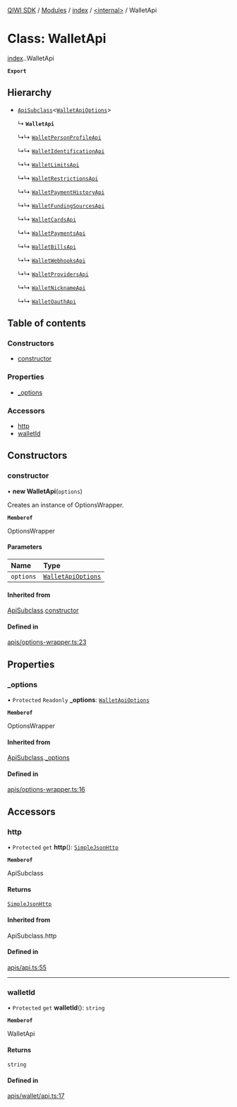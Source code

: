 [QIWI SDK](../README.md) / [Modules](../modules.md) / [index](../modules/index.md) / [<internal\>](../modules/index._internal_.md) / WalletApi

# Class: WalletApi

[index](../modules/index.md).[<internal>](../modules/index._internal_.md).WalletApi

**`Export`**

## Hierarchy

- [`ApiSubclass`](index._internal_.ApiSubclass.md)<[`WalletApiOptions`](../interfaces/index.QIWI.WalletApiOptions.md)\>

  ↳ **`WalletApi`**

  ↳↳ [`WalletPersonProfileApi`](index._internal_.WalletPersonProfileApi.md)

  ↳↳ [`WalletIdentificationApi`](index._internal_.WalletIdentificationApi.md)

  ↳↳ [`WalletLimitsApi`](index._internal_.WalletLimitsApi.md)

  ↳↳ [`WalletRestrictionsApi`](index._internal_.WalletRestrictionsApi.md)

  ↳↳ [`WalletPaymentHistoryApi`](index._internal_.WalletPaymentHistoryApi.md)

  ↳↳ [`WalletFundingSourcesApi`](index._internal_.WalletFundingSourcesApi.md)

  ↳↳ [`WalletCardsApi`](index._internal_.WalletCardsApi.md)

  ↳↳ [`WalletPaymentsApi`](index._internal_.WalletPaymentsApi.md)

  ↳↳ [`WalletBillsApi`](index._internal_.WalletBillsApi.md)

  ↳↳ [`WalletWebhooksApi`](index._internal_.WalletWebhooksApi.md)

  ↳↳ [`WalletProvidersApi`](index._internal_.WalletProvidersApi.md)

  ↳↳ [`WalletNicknameApi`](index._internal_.WalletNicknameApi.md)

  ↳↳ [`WalletOauthApi`](index._internal_.WalletOauthApi.md)

## Table of contents

### Constructors

- [constructor](index._internal_.WalletApi.md#constructor)

### Properties

- [\_options](index._internal_.WalletApi.md#_options)

### Accessors

- [http](index._internal_.WalletApi.md#http)
- [walletId](index._internal_.WalletApi.md#walletid)

## Constructors

### constructor

• **new WalletApi**(`options`)

Creates an instance of OptionsWrapper.

**`Memberof`**

OptionsWrapper

#### Parameters

| Name | Type |
| :------ | :------ |
| `options` | [`WalletApiOptions`](../interfaces/index.QIWI.WalletApiOptions.md) |

#### Inherited from

[ApiSubclass](index._internal_.ApiSubclass.md).[constructor](index._internal_.ApiSubclass.md#constructor)

#### Defined in

[apis/options-wrapper.ts:23](https://github.com/AlexXanderGrib/node-qiwi-sdk/blob/8cf62fb/src/apis/options-wrapper.ts#L23)

## Properties

### \_options

• `Protected` `Readonly` **\_options**: [`WalletApiOptions`](../interfaces/index.QIWI.WalletApiOptions.md)

**`Memberof`**

OptionsWrapper

#### Inherited from

[ApiSubclass](index._internal_.ApiSubclass.md).[_options](index._internal_.ApiSubclass.md#_options)

#### Defined in

[apis/options-wrapper.ts:16](https://github.com/AlexXanderGrib/node-qiwi-sdk/blob/8cf62fb/src/apis/options-wrapper.ts#L16)

## Accessors

### http

• `Protected` `get` **http**(): [`SimpleJsonHttp`](index.QIWI.SimpleJsonHttp.md)

**`Memberof`**

ApiSubclass

#### Returns

[`SimpleJsonHttp`](index.QIWI.SimpleJsonHttp.md)

#### Inherited from

ApiSubclass.http

#### Defined in

[apis/api.ts:55](https://github.com/AlexXanderGrib/node-qiwi-sdk/blob/8cf62fb/src/apis/api.ts#L55)

___

### walletId

• `Protected` `get` **walletId**(): `string`

**`Memberof`**

WalletApi

#### Returns

`string`

#### Defined in

[apis/wallet/api.ts:17](https://github.com/AlexXanderGrib/node-qiwi-sdk/blob/8cf62fb/src/apis/wallet/api.ts#L17)
